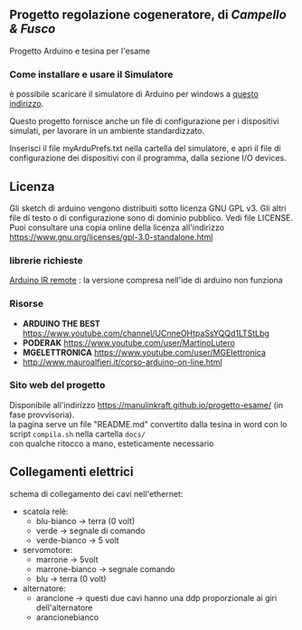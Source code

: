## Progetto regolazione cogeneratore, di *Campello & Fusco*
Progetto Arduino e tesina per l'esame

### Come installare e usare il Simulatore
è possibile scaricare il simulatore di Arduino per windows a [questo indirizzo](https://www.sites.google.com/site/unoardusim/services).

Questo progetto fornisce anche un file di configurazione per i dispositivi simulati, per lavorare in un ambiente standardizzato.

Inserisci il file myArduPrefs.txt nella cartella del simulatore, e apri il file di configurazione dei dispositivi con il programma, dalla sezione I/O devices.


## Licenza
Gli sketch di arduino vengono distribuiti sotto licenza GNU GPL v3.
Gli altri file di testo o di configurazione sono di dominio pubblico.
Vedi file LICENSE. Puoi consultare una copia online della licenza all'indirizzo https://www.gnu.org/licenses/gpl-3.0-standalone.html

### librerie richieste
[Arduino IR remote](https://github.com/z3t0/Arduino-IRremote) : la versione compresa nell'ide di arduino non funziona

### Risorse
* __ARDUINO THE BEST__ https://www.youtube.com/channel/UCnneOHtpaSsYQQd1LTStLbg
* __PODERAK__ https://www.youtube.com/user/MartinoLutero
* __MGELETTRONICA__ https://www.youtube.com/user/MGElettronica
* http://www.mauroalfieri.it/corso-arduino-on-line.html

### Sito web del progetto
Disponibile all'indirizzo https://manulinkraft.github.io/progetto-esame/ (in fase provvisoria).  
la pagina serve un file "README.md" convertito dalla tesina in word con lo script `compila.sh` nella cartella `docs/`  
con qualche ritocco a mano, esteticamente necessario

## Collegamenti elettrici
schema di collegamento dei cavi nell'ethernet:
* scatola relè:
	* blu-bianco -> terra (0 volt)
	* verde -> segnale di comando 
	* verde-bianco -> 5 volt
* servomotore:
	* marrone -> 5volt
	* marrone-bianco -> segnale comando
	* blu -> terra (0 volt)
* alternatore:
	* arancione -> questi due cavi hanno una ddp proporzionale ai giri dell'alternatore
	* arancionebianco
